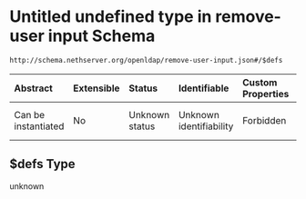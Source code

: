 # Untitled undefined type in remove-user input Schema

```txt
http://schema.nethserver.org/openldap/remove-user-input.json#/$defs
```



| Abstract            | Extensible | Status         | Identifiable            | Custom Properties | Additional Properties | Access Restrictions | Defined In                                                                         |
| :------------------ | :--------- | :------------- | :---------------------- | :---------------- | :-------------------- | :------------------ | :--------------------------------------------------------------------------------- |
| Can be instantiated | No         | Unknown status | Unknown identifiability | Forbidden         | Allowed               | none                | [remove-user-input.json\*](openldap/remove-user-input.json "open original schema") |

## $defs Type

unknown

